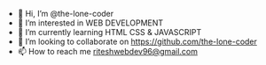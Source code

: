 - 👋 Hi, I’m @the-lone-coder
- 👀 I’m interested in WEB DEVELOPMENT
- 🌱 I’m currently learning HTML CSS & JAVASCRIPT
- 💞️ I’m looking to collaborate on https://github.com/the-lone-coder
- 📫 How to reach me riteshwebdev96@gmail.com

<!---
the-lone-coder/the-lone-coder is a ✨ special ✨ repository because its `README.md` (this file) appears on your GitHub profile.
You can click the Preview link to take a look at your changes.
--->
